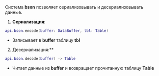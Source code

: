Система **bson** позволяет сериализовывать  и десериализовывать данные.

1. **Сериализация:**
```lua
api.bson.encode(buffer: DataBuffer, tbl: Table)
```
   - Записывает в **buffer** таблицу **tbl**

2. Десериализация:**
```lua
api.bson.decode(buffer) -> Table
```
   - Читает данные из **buffer** и возвращает прочитанную таблицу **Table**